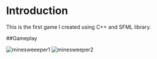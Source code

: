 # Introduction

This is the first game I created using C++ and SFML library.

##Gameplay

![minesweeeper1](https://user-images.githubusercontent.com/86908083/146489226-ee956589-1abb-4cf9-baec-ef8c2b154e86.png)
![minesweeper2](https://user-images.githubusercontent.com/86908083/146489232-c7dd6398-95b0-4aa6-9f05-d1d28ba375db.png)
